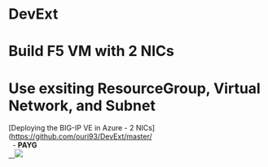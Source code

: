 # DevExt
# Build F5 VM with 2 NICs
# Use exsiting ResourceGroup, Virtual Network, and Subnet

[Deploying the BIG-IP VE in Azure - 2 NICs](https://github.com/ouri93/DevExt/master/<br>  - **PAYG** <br><a href="https://portal.azure.com/#create/Microsoft.Template/uri/https%3A%2F%2Fgithub.com%2Fouri93%2FDevExt%2Fmaster%2Fazuredeploy.json">   <img src="http://azuredeploy.net/deploybutton.png"/></a>
